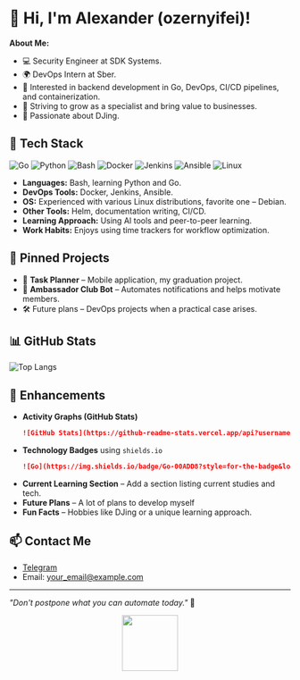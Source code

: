<!-- ### Hi there 👋 -->

<!--
**ozernyifei/ozernyifei** is a ✨ _special_ ✨ repository because its `README.md` (this file) appears on your GitHub profile.

Here are some ideas to get you started:

- 🔭 I’m currently working on ...
- 🌱 I’m currently learning ...
- 👯 I’m looking to collaborate on ...
- 🤔 I’m looking for help with ...
- 💬 Ask me about ...
- 📫 How to reach me: ...
- 😄 Pronouns: ...
- ⚡ Fun fact: ...
-->

# 👋 Hi, I'm Alexander (ozernyifei)!

**About Me:**
- 💻 Security Engineer at SDK Systems.
- 🌍 DevOps Intern at Sber.
- 🎯 Interested in backend development in Go, DevOps, CI/CD pipelines, and containerization.
- 🚀 Striving to grow as a specialist and bring value to businesses.
- 🎵 Passionate about DJing.

## 🚀 Tech Stack
![Go](https://img.shields.io/badge/Go-00ADD8?style=for-the-badge&logo=go&logoColor=white)
![Python](https://img.shields.io/badge/Python-3776AB?style=for-the-badge&logo=python&logoColor=white)
![Bash](https://img.shields.io/badge/Bash-4EAA25?style=for-the-badge&logo=gnu-bash&logoColor=white)
![Docker](https://img.shields.io/badge/Docker-2496ED?style=for-the-badge&logo=docker&logoColor=white)
![Jenkins](https://img.shields.io/badge/Jenkins-D24939?style=for-the-badge&logo=jenkins&logoColor=white)
![Ansible](https://img.shields.io/badge/Ansible-EE0000?style=for-the-badge&logo=ansible&logoColor=white)
![Linux](https://img.shields.io/badge/Linux-FCC624?style=for-the-badge&logo=linux&logoColor=black)

- **Languages:** Bash, learning Python and Go.
- **DevOps Tools:** Docker, Jenkins, Ansible.
- **OS:** Experienced with various Linux distributions, favorite one – Debian.
- **Other Tools:** Helm, documentation writing, CI/CD.
- **Learning Approach:** Using AI tools and peer-to-peer learning.
- **Work Habits:** Enjoys using time trackers for workflow optimization.

## 📌 Pinned Projects
- 📅 **Task Planner** – Mobile application, my graduation project.
- 🤖 **Ambassador Club Bot** – Automates notifications and helps motivate members.
- 🛠 Future plans – DevOps projects when a practical case arises.

## 📊 GitHub Stats
![Top Langs](https://github-readme-stats.vercel.app/api/top-langs/?username=ozernyifei&layout=compact&theme=dark)

## 🔹 Enhancements
- **Activity Graphs (GitHub Stats)**
  ```md
  ![GitHub Stats](https://github-readme-stats.vercel.app/api?username=ozernyifei&show_icons=true&theme=dark)
  ```
- **Technology Badges** using `shields.io`
  ```md
  ![Go](https://img.shields.io/badge/Go-00ADD8?style=for-the-badge&logo=go&logoColor=white)
  ```
- **Current Learning Section** – Add a section listing current studies and tech.
- **Future Plans** – A lot of plans to develop myself
- **Fun Facts** – Hobbies like DJing or a unique learning approach.

## 📫 Contact Me
- [Telegram](https://t.me/your_username)
- Email: your_email@example.com

---
_"Don't postpone what you can automate today."_ 🚀


<div id="header" align="center">
  <img src="https://media.giphy.com/media/SHjOSDkKZ18qOHA5B5/giphy.gif" width="100"/>
</div>
